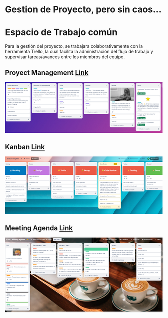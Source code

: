 # Gestion de Proyecto, pero sin caos...
# Espacio de Trabajo común

Para la gestión del proyecto, se trabajara colaborativamente con la herramienta Trello, la cual facilita la administración del flujo de trabajo y supervisar tareas/avances entre los miembros del equipo. 

## Proyect Management [Link](https://trello.com/invite/b/rCZs4Ac4/ATTI7b5843cd5ec659e04b4611503d930bb5EDD20104/project-management)

<p align="center">
  <img src="https://github.com/NoeliaFerrero/Proyecto_MentoriaFAMAF_2023/blob/b8ecfa3efd323c85e999afa0d21563b5d6759fdd/Trello/proyect%20managenent.png">
</p>
</div>

## Kanban [Link](https://trello.com/invite/b/20FMT9Uj/ATTI7023030c20aacc0c04ae4a564d5a89c4BEDB1440/kanban-template)

<p align="center">
  <img src="https://github.com/NoeliaFerrero/Proyecto_MentoriaFAMAF_2023/blob/83eb100718b887056664a42b37a609893afea00b/Trello/kanban.png">
</p>
</div>

## Meeting Agenda [Link](https://trello.com/invite/b/DyjIUsgV/ATTId03f95955ec183716712c9a576ad1c95C87F5253/1-on-1-meeting-agenda)

<p align="center">
  <img src="https://github.com/NoeliaFerrero/Proyecto_MentoriaFAMAF_2023/blob/b8ecfa3efd323c85e999afa0d21563b5d6759fdd/Trello/meeting%20agenda.png">
</p>
</div>





